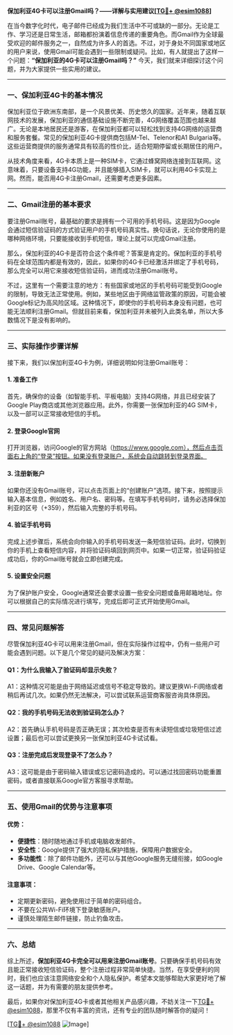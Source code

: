 **保加利亚4G卡可以注册Gmail吗？——详解与实用建议[[TG💪+ @esim1088](https://t.me/s/esim1088)]**

在当今数字化时代，电子邮件已经成为我们生活中不可或缺的一部分。无论是工作、学习还是日常生活，邮箱都扮演着信息传递的重要角色。而Gmail作为全球最受欢迎的邮件服务之一，自然成为许多人的首选。不过，对于身处不同国家或地区的用户来说，使用Gmail可能会遇到一些限制或疑问。比如，有人就提出了这样一个问题：**“保加利亚的4G卡可以注册Gmail吗？”** 今天，我们就来详细探讨这个问题，并为大家提供一些实用的建议。

---

### 一、保加利亚4G卡的基本情况

保加利亚位于欧洲东南部，是一个风景优美、历史悠久的国家。近年来，随着互联网技术的发展，保加利亚的通信基础设施不断完善，4G网络覆盖范围也越来越广。无论是本地居民还是游客，在保加利亚都可以轻松找到支持4G网络的运营商和服务套餐。常见的保加利亚4G卡提供商包括M-Tel、Telenor和A1 Bulgaria等。这些运营商提供的服务通常具有较高的性价比，适合短期停留或长期居住的用户。

从技术角度来看，4G卡本质上是一种SIM卡，它通过蜂窝网络连接到互联网。这意味着，只要设备支持4G功能，并且能够插入SIM卡，就可以利用4G卡实现上网。然而，能否用4G卡注册Gmail，还需要考虑更多因素。

---

### 二、Gmail注册的基本要求

要注册Gmail账号，最基础的要求是拥有一个可用的手机号码。这是因为Google会通过短信验证码的方式验证用户的手机号码真实性。换句话说，无论你使用的是哪种网络环境，只要能接收到手机短信，理论上就可以完成Gmail注册。

那么，保加利亚的4G卡是否符合这个条件呢？答案是肯定的。保加利亚的手机号码在全球范围内都是有效的，因此，如果你的4G卡已经激活并绑定了手机号码，那么完全可以用它来接收短信验证码，进而成功注册Gmail账号。

不过，这里有一个需要注意的地方：有些国家或地区的手机号码可能受到Google的限制，导致无法正常使用。例如，某些地区由于网络监管政策的原因，可能会被Google标记为高风险区域。这种情况下，即使你的手机号码本身没有问题，也可能无法顺利注册Gmail。但就目前来看，保加利亚并未被列入此类名单，所以大多数情况下是没有影响的。

---

### 三、实际操作步骤详解

接下来，我们以保加利亚4G卡为例，详细说明如何注册Gmail账号：

#### 1. 准备工作
首先，确保你的设备（如智能手机、平板电脑）支持4G网络，并且已经安装了Google Play商店或其他浏览器应用。此外，你需要一张保加利亚的4G SIM卡，以及一部可以正常接收短信的手机。

#### 2. 登录Google官网
打开浏览器，访问Google的官方网站（https://www.google.com），然后点击页面右上角的“登录”按钮。如果没有登录账户，系统会自动跳转到登录界面。

#### 3. 注册新账户
如果你还没有Gmail账号，可以点击页面上的“创建账户”选项。接下来，按照提示输入基本信息，例如姓名、用户名、密码等。在填写手机号码时，请务必选择保加利亚的区号（+359），然后输入完整的手机号码。

#### 4. 验证手机号码
完成上述步骤后，系统会向你输入的手机号码发送一条短信验证码。此时，切换到你的手机上查看短信内容，并将验证码填回到网页中。如果一切正常，验证码验证成功后，你的Gmail账号就会立即创建完成。

#### 5. 设置安全问题
为了保护账户安全，Google通常还会要求设置一些安全问题或备用邮箱地址。你可以根据自己的实际情况进行填写，完成后即可正式开始使用Gmail。

---

### 四、常见问题解答

尽管保加利亚4G卡可以用来注册Gmail，但在实际操作过程中，仍有一些用户可能会遇到问题。以下是几个常见的疑问及解决方案：

#### Q1：为什么我输入了验证码却显示失败？
A1：这种情况可能是由于网络延迟或信号不稳定导致的。建议更换Wi-Fi网络或者稍后再试几次。如果仍然无法解决，可以尝试联系运营商客服咨询具体原因。

#### Q2：我的手机号码无法收到验证码怎么办？
A2：首先确认手机号码是否正确无误；其次检查是否有未读短信或垃圾短信过滤设置；最后也可以尝试更换另一张保加利亚4G卡试试看。

#### Q3：注册完成后发现登录不了怎么办？
A3：这可能是由于密码输入错误或忘记密码造成的。可以通过找回密码功能重置密码，或者直接联系Google官方客服寻求帮助。

---

### 五、使用Gmail的优势与注意事项

#### 优势：
- **便捷性**：随时随地通过手机或电脑收发邮件。
- **安全性**：Google提供了强大的隐私保护措施，保障用户数据安全。
- **多功能性**：除了邮件功能外，还可以与其他Google服务无缝衔接，如Google Drive、Google Calendar等。

#### 注意事项：
- 定期更新密码，避免使用过于简单的密码组合。
- 不要在公共Wi-Fi环境下登录敏感账户。
- 谨慎处理陌生邮件链接，防止钓鱼攻击。

---

### 六、总结

综上所述，**保加利亚4G卡完全可以用来注册Gmail账号**。只要确保手机号码有效且能正常接收短信验证码，整个注册过程非常简单快捷。当然，在享受便利的同时，我们也应该注意网络安全和个人隐私保护。希望本文能够帮助大家更好地了解这一话题，并为有需要的朋友提供参考。

最后，如果你对保加利亚4G卡或者其他相关产品感兴趣，不妨关注一下[TG💪+ @esim1088](https://t.me/s/esim1088)，那里不仅有丰富的资讯，还有专业的团队随时解答你的疑问！

[[TG💪+ @esim1088](https://t.me/s/esim1088) ![Image](https://i.postimg.cc/4NQfJmqS/Snipaste-2025-05-13-00-14-12.png)]